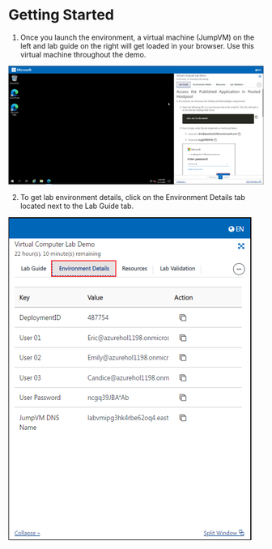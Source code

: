# **Getting Started**

1. Once you launch the environment, a virtual machine (JumpVM) on the left and lab guide on the right will get loaded in your browser. Use this virtual machine throughout the demo.

  ![ws name.](media/vc6.png)

2. To get lab environment details, click on the Environment Details tab located next to the Lab Guide tab.

  ![ws name.](media/vc7.png)
